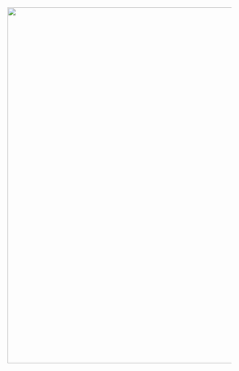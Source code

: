 <div align="center">
  <img src="https://user-images.githubusercontent.com/43222687/173923251-63eca3a1-c9d1-4e85-a21b-bd2cbac962bb.png" width="800px">
</div>
